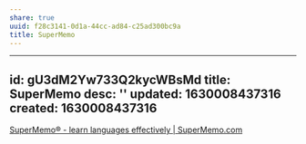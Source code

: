```yaml
---
share: true
uuid: f28c3141-0d1a-44cc-ad84-c25ad300bc9a
title: SuperMemo
---
```

---
id: gU3dM2Yw733Q2kycWBsMd
title: SuperMemo
desc: ''
updated: 1630008437316
created: 1630008437316
---

[SuperMemo® - learn languages effectively | SuperMemo.com](https://www.supermemo.com/en)